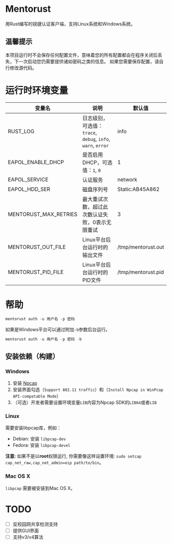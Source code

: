 # Mentorust

用Rust编写的锐捷认证客户端，支持Linux系统和Windows系统。

## 温馨提示

本项目运行时不会保存任何配置文件，意味着您的所有配置都会在程序关闭后丢失，下一次启动您仍需要提供诸如密码之类的信息。
如果您需要保存配置，请自行修改源代码。

# 运行时环境变量

| 变量名                   | 说明                                                 | 默认值                |
|-----------------------|----------------------------------------------------|--------------------|
| RUST_LOG              | 日志级别，可选值：`trace`, `debug`, `info`, `warn`, `error` | info               |
| EAPOL_ENABLE_DHCP     | 是否启用DHCP，可选值：`1`, `0`                              | 1                  |
| EAPOL_SERVICE         | 认证服务                                               | network            |
| EAPOL_HDD_SER         | 磁盘序列号                                              | Static:AB45A862    |
| MENTORUST_MAX_RETRIES | 最大重试次数，超过此次数认证失败，0表示无限重试                           | 3                  |
| MENTORUST_OUT_FILE    | Linux平台后台运行时的输出文件                                  | /tmp/mentorust.out |
| MENTORUST_PID_FILE    | Linux平台后台运行时的PID文件                                 | /tmp/mentorust.pid |

# 帮助

```rust
mentorust auth -u 用户名 -p 密码
```

如果是Windows平台可以通过附加`-b`参数后台运行。

```rust
mentorust auth -u 用户名 -p 密码 -b
```

## 安装依赖（构建）

### Windows

1. 安装 [Npcap](https://npcap.com/#download)
2. 安装界面勾选（`Support 802.11 traffic`）和（`Install Npcap in WinPcap API-compatable Mode`）
3. （可选）开发者需要设置环境变量`LIB`内容为Npcap SDK的`LIB64`或者`LIB`

### Linux

需要安装libpcap库，例如：

- Debian: 安装 `libpcap-dev`
- Fedora: 安装 `libpcap-devel`

**注意:** 如果不是以**root**权限运行, 你需要像这样设置环境: `sudo setcap cap_net_raw,cap_net_admin=eip path/to/bin`。

### Mac OS X

`libpcap` 需要被安装到Mac OS X。

# TODO

- [ ] 反校园网共享检测支持
- [ ] 提供GUI界面
- [ ] 支持v3/v4算法
